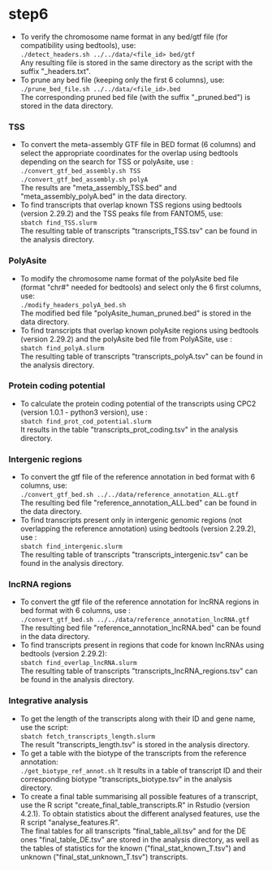 # step6
* To verify the chromosome name format in any bed/gtf file (for compatibility using bedtools), use: \
`./detect_headers.sh ../../data/<file_id> bed/gtf` \
Any resulting file is stored in the same directory as the script with the suffix "_headers.txt".
* To prune any bed file (keeping only the first 6 columns), use: \
`./prune_bed_file.sh ../../data/<file_id>.bed` \
The corresponding pruned bed file (with the suffix "_pruned.bed") is stored in the data directory.
### TSS
* To convert the meta-assembly GTF file in BED format (6 columns) and select the appropriate coordinates for the overlap using bedtools depending on the search for TSS or polyAsite, use : \
`./convert_gtf_bed_assembly.sh TSS` \
`./convert_gtf_bed_assembly.sh polyA` \
The results are "meta_assembly_TSS.bed" and "meta_assembly_polyA.bed" in the data directory.
* To find transcripts that overlap known TSS regions using bedtools (version 2.29.2) and the TSS peaks file from FANTOM5, use: \
`sbatch find_TSS.slurm` \
The resulting table of transcripts "transcripts_TSS.tsv" can be found in the analysis directory.
### PolyAsite
* To modify the chromosome name format of the polyAsite bed file (format "chr#" needed for bedtools) and select only the 6 first columns, use:\
`./modify_headers_polyA_bed.sh`\
The modified bed file "polyAsite_human_pruned.bed" is stored in the data directory.
* To find transcripts that overlap known polyAsite regions using bedtools (version 2.29.2) and the polyAsite bed file from PolyASite, use : \
`sbatch find_polyA.slurm` \
The resulting table of transcripts "transcripts_polyA.tsv" can be found in the analysis directory.
### Protein coding potential
* To calculate the protein coding potential of the transcripts using CPC2 (version 1.0.1 - python3 version), use : \
`sbatch find_prot_cod_potential.slurm` \
It results in the table "transcripts_prot_coding.tsv" in the analysis directory.
### Intergenic regions
* To convert the gtf file of the reference annotation in bed format with 6 columns, use: \
`./convert_gtf_bed.sh ../../data/reference_annotation_ALL.gtf` \
The resulting bed file "reference_annotation_ALL.bed" can be found in the data directory.
* To find transcripts present only in intergenic genomic regions (not overlapping the reference annotation) using bedtools (version 2.29.2), use : \
`sbatch find_intergenic.slurm` \
The resulting table of transcripts "transcripts_intergenic.tsv" can be found in the analysis directory.
### lncRNA regions
* To convert the gtf file of the reference annotation for lncRNA regions in bed format with 6 columns, use : \
`./convert_gtf_bed.sh ../../data/reference_annotation_lncRNA.gtf` \
The resulting bed file "reference_annotation_lncRNA.bed" can be found in the data directory.
* To find transcripts present in regions that code for known lncRNAs using bedtools (version 2.29.2): \
`sbatch find_overlap_lncRNA.slurm` \
The resulting table of transcripts "transcripts_lncRNA_regions.tsv" can be found in the analysis directory.

### Integrative analysis
* To get the length of the transcripts along with their ID and gene name, use the script: \
`sbatch fetch_transcripts_length.slurm` \
The result "transcripts_length.tsv" is stored in the analysis directory.
* To get a table with the biotype of the transcripts from the reference annotation: \
`./get_biotype_ref_annot.sh`
It results in a table of transcript ID and their corresponding biotype "transcripts_biotype.tsv" in the analysis directory.
* To create a final table summarising all possible features of a transcript, use the R script "create_final_table_transcripts.R" in Rstudio (version 4.2.1). To obtain statistics about the different analysed features, use the R script "analyse_features.R". \
The final tables for all transcripts "final_table_all.tsv" and for the DE ones "final_table_DE.tsv" are stored in the analysis directory, as well as the tables of statistics for the known ("final_stat_known_T.tsv") and unknown ("final_stat_unknown_T.tsv") transcripts.

